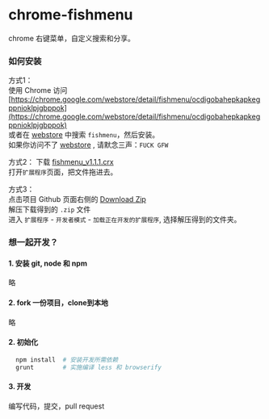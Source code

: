 chrome-fishmenu
===============

chrome 右键菜单，自定义搜索和分享。

### 如何安装
方式1：  
使用 Chrome 访问[https://chrome.google.com/webstore/detail/fishmenu/ocdigobahepkapkegppnioklpjgbppok](https://chrome.google.com/webstore/detail/fishmenu/ocdigobahepkapkegppnioklpjgbppok)   
或者在 [webstore](https://chrome.google.com/webstore) 中搜索 `fishmenu`，然后安装。   
如果你访问不了 [webstore](https://chrome.google.com/webstore) , 请默念三声：`FUCK GFW`

方式2：
下载 [fishmenu_v1.1.1.crx](https://github.com/meowtec/chrome-fishmenu/raw/master/fishmenu_v1.1.1.crx)   
打开`扩展程序`页面，把文件拖进去。


方式3：  
点击项目 Github 页面右侧的 [Download Zip](https://github.com/meowtec/chrome-fishmenu/archive/master.zip)  
解压下载得到的 `.zip` 文件  
进入 `扩展程序` - `开发者模式` - `加载正在开发的扩展程序`, 选择解压得到的文件夹。



### 想一起开发？

#### 1. 安装 git, node 和 npm
略
#### 2. fork 一份项目，clone到本地
略
#### 2. 初始化
```bash
  npm install  # 安装开发所需依赖
  grunt        # 实施编译 less 和 browserify
```
#### 3. 开发
编写代码，提交，pull request
